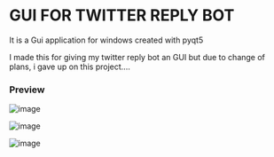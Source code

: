 # GUI FOR TWITTER REPLY BOT
 It is a Gui application for windows created with pyqt5
 
 I made this for giving my twitter reply bot an GUI but due to change of plans, i gave up on this project....
 
 ### Preview
 ![image](https://user-images.githubusercontent.com/48765068/156802402-5447b134-5cec-4d6e-8c72-9265b3d6d905.png)

![image](https://user-images.githubusercontent.com/48765068/156802536-490859c2-ce9f-4c30-9786-abdf0501e94f.png)

![image](https://user-images.githubusercontent.com/48765068/156803113-919db287-ed1f-4764-8b92-53ac0bfd37e3.png)

